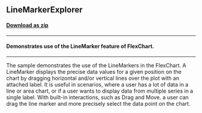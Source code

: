 ## LineMarkerExplorer
#### [Download as zip](https://minhaskamal.github.io/DownGit/#/home?url=https://github.com/GrapeCity/ComponentOne-WinForms-Samples/tree/master/NetFramework\FlexChart\CS\LineMarkerExplorer)
____
#### Demonstrates use of the LineMarker feature of FlexChart.
____
The sample demonstrates the use of the LineMarkers in the FlexChart. A LineMarker displays the precise data values for a given position on the chart by dragging horizontal and/or vertical lines over the plot with an attached label. It is useful in scenarios, where a user has a lot of data in a line or area chart, or if a user wants to display data from multiple series in a single label. With built-in interactions, such as Drag and Move. a user can drag the line marker and more precisely select the data point on the chart. 

